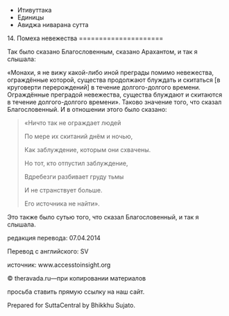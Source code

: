 









* Итивуттака
* Единицы
* Авиджа ниварана сутта


14\. Помеха невежества
\=\=\=\=\=\=\=\=\=\=\=\=\=\=\=\=\=\=\=\=\=



Так было сказано Благословенным, сказано Арахантом, и так я слышала:


«Монахи, я не вижу какой\-либо иной преграды помимо невежества, ограждённые которой, существа продолжают блуждать и скитаться \[в круговерти перерождений\] в течение долгого\-долгого времени\. Ограждённые преградой невежества, существа блуждают и скитаются в течение долгого\-долгого времени»\. Таково значение того, что сказал Благословенный\. И в отношении этого было сказано:



> «Ничто так не ограждает людей  
> 
> По мере их скитаний днём и ночью,  
> 
> Как заблуждение, которым они схвачены\.  
> 
> Но тот, кто отпустил заблуждение,  
> 
> Вдребезги разбивает груду тьмы  
> 
> И не странствует больше\.  
> 
> Его источника не найти»\.


Это также было сутью того, что сказал Благословенный, и так я слышала\.



редакция перевода: 07\.04\.2014


Перевод с английского: SV


источник: www\.accesstoinsight\.org


© theravada\.ru—при копировании материалов


просьба ставить прямую ссылку на наш сайт\.


Prepared for SuttaCentral by Bhikkhu Sujato\.






